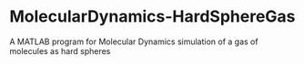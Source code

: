 # MolecularDynamics-HardSphereGas
A MATLAB program for Molecular Dynamics simulation of a gas of molecules as hard spheres
